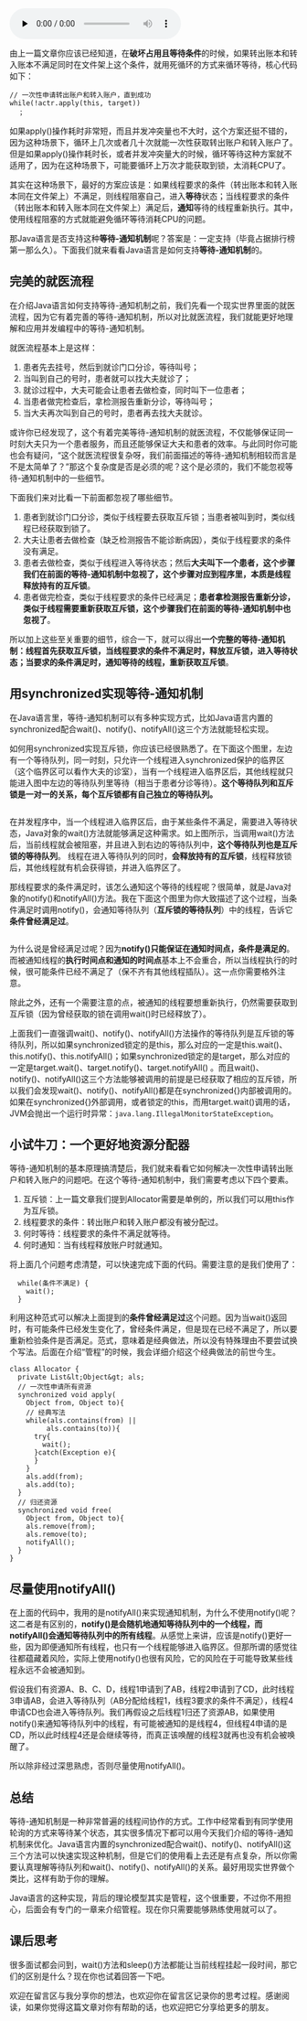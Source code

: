 <audio id="audio" title="06 | 用“等待-通知”机制优化循环等待" controls="" preload="none"><source id="mp3" src="https://static001.geekbang.org/resource/audio/2e/5b/2e5a654a57a3a1d8761333348a692d5b.mp3"></audio>

由上一篇文章你应该已经知道，在**破坏占用且等待条件**的时候，如果转出账本和转入账本不满足同时在文件架上这个条件，就用死循环的方式来循环等待，核心代码如下：

```
// 一次性申请转出账户和转入账户，直到成功
while(!actr.apply(this, target))
  ；

```

如果apply()操作耗时非常短，而且并发冲突量也不大时，这个方案还挺不错的，因为这种场景下，循环上几次或者几十次就能一次性获取转出账户和转入账户了。但是如果apply()操作耗时长，或者并发冲突量大的时候，循环等待这种方案就不适用了，因为在这种场景下，可能要循环上万次才能获取到锁，太消耗CPU了。

其实在这种场景下，最好的方案应该是：如果线程要求的条件（转出账本和转入账本同在文件架上）不满足，则线程阻塞自己，进入**等待**状态；当线程要求的条件（转出账本和转入账本同在文件架上）满足后，**通知**等待的线程重新执行。其中，使用线程阻塞的方式就能避免循环等待消耗CPU的问题。

那Java语言是否支持这种**等待-通知机制**呢？答案是：一定支持（毕竟占据排行榜第一那么久）。下面我们就来看看Java语言是如何支持**等待-通知机制**的。

## 完美的就医流程

在介绍Java语言如何支持等待-通知机制之前，我们先看一个现实世界里面的就医流程，因为它有着完善的等待-通知机制，所以对比就医流程，我们就能更好地理解和应用并发编程中的等待-通知机制。

就医流程基本上是这样：

1. 患者先去挂号，然后到就诊门口分诊，等待叫号；
1. 当叫到自己的号时，患者就可以找大夫就诊了；
1. 就诊过程中，大夫可能会让患者去做检查，同时叫下一位患者；
1. 当患者做完检查后，拿检测报告重新分诊，等待叫号；
1. 当大夫再次叫到自己的号时，患者再去找大夫就诊。

或许你已经发现了，这个有着完美等待-通知机制的就医流程，不仅能够保证同一时刻大夫只为一个患者服务，而且还能够保证大夫和患者的效率。与此同时你可能也会有疑问，“这个就医流程很复杂呀，我们前面描述的等待-通知机制相较而言是不是太简单了？”那这个复杂度是否是必须的呢？这个是必须的，我们不能忽视等待-通知机制中的一些细节。

下面我们来对比看一下前面都忽视了哪些细节。

1. 患者到就诊门口分诊，类似于线程要去获取互斥锁；当患者被叫到时，类似线程已经获取到锁了。
1. 大夫让患者去做检查（缺乏检测报告不能诊断病因），类似于线程要求的条件没有满足。
1. 患者去做检查，类似于线程进入等待状态；然后**大夫叫下一个患者，这个步骤我们在前面的等待-通知机制中忽视了，这个步骤对应到程序里，本质是线程释放持有的互斥锁**。
1. 患者做完检查，类似于线程要求的条件已经满足；**患者拿检测报告重新分诊，类似于线程需要重新获取互斥锁，这个步骤我们在前面的等待-通知机制中也忽视了**。

所以加上这些至关重要的细节，综合一下，就可以得出**一个完整的等待-通知机制：线程首先获取互斥锁，当线程要求的条件不满足时，释放互斥锁，进入等待状态；当要求的条件满足时，通知等待的线程，重新获取互斥锁**。

## 用synchronized实现等待-通知机制

在Java语言里，等待-通知机制可以有多种实现方式，比如Java语言内置的synchronized配合wait()、notify()、notifyAll()这三个方法就能轻松实现。

如何用synchronized实现互斥锁，你应该已经很熟悉了。在下面这个图里，左边有一个等待队列，同一时刻，只允许一个线程进入synchronized保护的临界区（这个临界区可以看作大夫的诊室），当有一个线程进入临界区后，其他线程就只能进入图中左边的等待队列里等待（相当于患者分诊等待）。**这个等待队列和互斥锁是一对一的关系，每个互斥锁都有自己独立的等待队列。**

<img src="https://static001.geekbang.org/resource/image/c6/d0/c6640129fde927be8882ca90981613d0.png" alt="">

在并发程序中，当一个线程进入临界区后，由于某些条件不满足，需要进入等待状态，Java对象的wait()方法就能够满足这种需求。如上图所示，当调用wait()方法后，当前线程就会被阻塞，并且进入到右边的等待队列中，**这个等待队列也是互斥锁的等待队列**。 线程在进入等待队列的同时，**会释放持有的互斥锁**，线程释放锁后，其他线程就有机会获得锁，并进入临界区了。

那线程要求的条件满足时，该怎么通知这个等待的线程呢？很简单，就是Java对象的notify()和notifyAll()方法。我在下面这个图里为你大致描述了这个过程，当条件满足时调用notify()，会通知等待队列（**互斥锁的等待队列**）中的线程，告诉它**条件曾经满足过**。

<img src="https://static001.geekbang.org/resource/image/1b/8c/1b3e999c300166a84f2e8cc7a4b8f78c.png" alt="">

为什么说是曾经满足过呢？因为**notify()只能保证在通知时间点，条件是满足的**。而被通知线程的**执行时间点和通知的时间点**基本上不会重合，所以当线程执行的时候，很可能条件已经不满足了（保不齐有其他线程插队）。这一点你需要格外注意。

除此之外，还有一个需要注意的点，被通知的线程要想重新执行，仍然需要获取到互斥锁（因为曾经获取的锁在调用wait()时已经释放了）。

上面我们一直强调wait()、notify()、notifyAll()方法操作的等待队列是互斥锁的等待队列，所以如果synchronized锁定的是this，那么对应的一定是this.wait()、this.notify()、this.notifyAll()；如果synchronized锁定的是target，那么对应的一定是target.wait()、target.notify()、target.notifyAll() 。而且wait()、notify()、notifyAll()这三个方法能够被调用的前提是已经获取了相应的互斥锁，所以我们会发现wait()、notify()、notifyAll()都是在synchronized{}内部被调用的。如果在synchronized{}外部调用，或者锁定的this，而用target.wait()调用的话，JVM会抛出一个运行时异常：`java.lang.IllegalMonitorStateException`。

## 小试牛刀：一个更好地资源分配器

等待-通知机制的基本原理搞清楚后，我们就来看看它如何解决一次性申请转出账户和转入账户的问题吧。在这个等待-通知机制中，我们需要考虑以下四个要素。

1. 互斥锁：上一篇文章我们提到Allocator需要是单例的，所以我们可以用this作为互斥锁。
1. 线程要求的条件：转出账户和转入账户都没有被分配过。
1. 何时等待：线程要求的条件不满足就等待。
1. 何时通知：当有线程释放账户时就通知。

将上面几个问题考虑清楚，可以快速完成下面的代码。需要注意的是我们使用了：

```
  while(条件不满足) {
    wait();
  }

```

利用这种范式可以解决上面提到的**条件曾经满足过**这个问题。因为当wait()返回时，有可能条件已经发生变化了，曾经条件满足，但是现在已经不满足了，所以要重新检验条件是否满足。范式，意味着是经典做法，所以没有特殊理由不要尝试换个写法。后面在介绍“管程”的时候，我会详细介绍这个经典做法的前世今生。

```
class Allocator {
  private List&lt;Object&gt; als;
  // 一次性申请所有资源
  synchronized void apply(
    Object from, Object to){
    // 经典写法
    while(als.contains(from) ||
         als.contains(to)){
      try{
        wait();
      }catch(Exception e){
      }   
    } 
    als.add(from);
    als.add(to);  
  }
  // 归还资源
  synchronized void free(
    Object from, Object to){
    als.remove(from);
    als.remove(to);
    notifyAll();
  }
}

```

## 尽量使用notifyAll()

在上面的代码中，我用的是notifyAll()来实现通知机制，为什么不使用notify()呢？这二者是有区别的，**notify()是会随机地通知等待队列中的一个线程，而notifyAll()会通知等待队列中的所有线程**。从感觉上来讲，应该是notify()更好一些，因为即便通知所有线程，也只有一个线程能够进入临界区。但那所谓的感觉往往都蕴藏着风险，实际上使用notify()也很有风险，它的风险在于可能导致某些线程永远不会被通知到。

假设我们有资源A、B、C、D，线程1申请到了AB，线程2申请到了CD，此时线程3申请AB，会进入等待队列（AB分配给线程1，线程3要求的条件不满足），线程4申请CD也会进入等待队列。我们再假设之后线程1归还了资源AB，如果使用notify()来通知等待队列中的线程，有可能被通知的是线程4，但线程4申请的是CD，所以此时线程4还是会继续等待，而真正该唤醒的线程3就再也没有机会被唤醒了。

所以除非经过深思熟虑，否则尽量使用notifyAll()。

## 总结

等待-通知机制是一种非常普遍的线程间协作的方式。工作中经常看到有同学使用轮询的方式来等待某个状态，其实很多情况下都可以用今天我们介绍的等待-通知机制来优化。Java语言内置的synchronized配合wait()、notify()、notifyAll()这三个方法可以快速实现这种机制，但是它们的使用看上去还是有点复杂，所以你需要认真理解等待队列和wait()、notify()、notifyAll()的关系。最好用现实世界做个类比，这样有助于你的理解。

Java语言的这种实现，背后的理论模型其实是管程，这个很重要，不过你不用担心，后面会有专门的一章来介绍管程。现在你只需要能够熟练使用就可以了。

## 课后思考

很多面试都会问到，wait()方法和sleep()方法都能让当前线程挂起一段时间，那它们的区别是什么？现在你也试着回答一下吧。

欢迎在留言区与我分享你的想法，也欢迎你在留言区记录你的思考过程。感谢阅读，如果你觉得这篇文章对你有帮助的话，也欢迎把它分享给更多的朋友。


